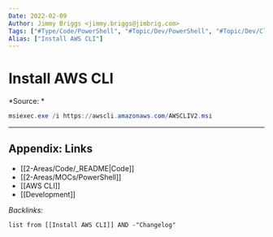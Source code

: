 ```yaml
---
Date: 2022-02-09
Author: Jimmy Briggs <jimmy.briggs@jimbrig.com>
Tags: ["#Type/Code/PowerShell", "#Topic/Dev/PowerShell", "#Topic/Dev/Cloud/AWS"]
Alias: ["Install AWS CLI"]
---
```


# Install AWS CLI

*Source: *

```powershell
msiexec.exe /i https://awscli.amazonaws.com/AWSCLIV2.msi
```

***

## Appendix: Links

- [[2-Areas/Code/_README|Code]]
- [[2-Areas/MOCs/PowerShell]]
- [[AWS CLI]]
- [[Development]]

*Backlinks:*

```dataview
list from [[Install AWS CLI]] AND -"Changelog"
```